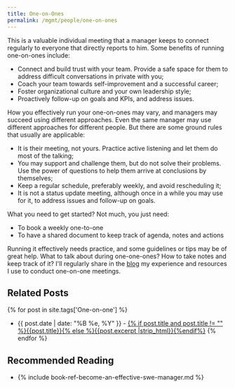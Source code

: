 ```yaml
---
title: One-on-Ones
permalink: /mgmt/people/one-on-ones
---
```


This is a valuable individual meeting that a manager keeps to connect regularly to everyone that directly reports to him. Some benefits of running one-on-ones include:

- Connect and build trust with your team. Provide a safe space for them to address difficult conversations in private with you;
- Coach your team towards self-improvement and a successful career;
- Foster organizational culture and your own leadership style;
- Proactively follow-up on goals and KPIs, and address issues.

How you effectively run your one-on-ones may vary, and managers may succeed using different approaches. Even the same manager may use different approaches for different people. But there are some ground rules that usually are applicable:

- It is their meeting, not yours. Practice active listening and let them do most of the talking;
- You may support and challenge them, but do not solve their problems. Use the power of questions to help them arrive at conclusions by themselves;
- Keep a regular schedule, preferably weekly, and avoid rescheduling it;
- It is not a status update meeting, although once in a while you may use for it, to address issues and follow-up on goals.

What you need to get started? Not much, you just need:

- To book a weekly one-to-one
- To have a shared document to keep track of agenda, notes and actions


Running it effectively needs practice, and some guidelines or tips may be of great help. What to talk about during one-one-ones? How to take notes and keep track of it? I'll regularly share in the [blog](/blog) my experience and resources I use to conduct one-on-one meetings.

## Related Posts

{% for post in site.tags['One-on-one'] %}
- {{ post.date | date: "%B %e, %Y" }} - <a href="{{ site.baseurl }}{{ post.url }}">{% if post.title and post.title != "" %}{{post.title}}{% else %}{{post.excerpt |strip_html}}{%endif%}</a>
{% endfor %}

## Recommended Reading

- {% include book-ref-become-an-effective-swe-manager.md %}